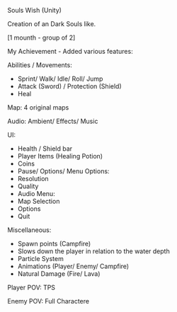 Souls Wish (Unity)

Creation of an Dark Souls like.

[1 mounth - group of 2]

My Achievement - Added various features:

Abilities / Movements:
- Sprint/ Walk/ Idle/ Roll/ Jump
- Attack (Sword) / Protection (Shield)
- Heal

Map:
4 original maps

Audio:
Ambient/ Effects/ Music

UI:
- Health / Shield bar
- Player Items (Healing Potion)
- Coins
- Pause/ Options/ Menu
Options:
- Resolution
- Quality
- Audio
Menu:
- Map Selection
- Options
- Quit

Miscellaneous:
- Spawn points (Campfire)
- Slows down the player in relation to the water depth
- Particle System
- Animations (Player/ Enemy/ Campfire)
- Natural Damage (Fire/ Lava)

Player POV: TPS

Enemy POV: Full Charactere
